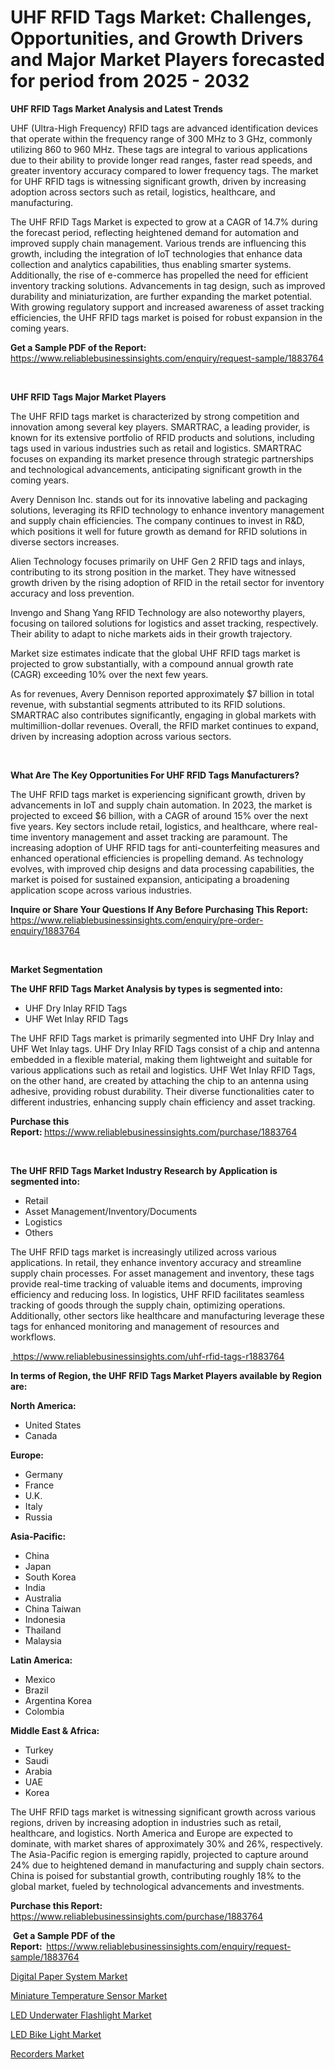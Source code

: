 <p><h1>UHF RFID Tags Market: Challenges, Opportunities, and Growth Drivers and Major Market Players forecasted for period from 2025 - 2032</h1></p><p><strong>UHF RFID Tags Market Analysis and Latest Trends</strong></p>
<p><p>UHF (Ultra-High Frequency) RFID tags are advanced identification devices that operate within the frequency range of 300 MHz to 3 GHz, commonly utilizing 860 to 960 MHz. These tags are integral to various applications due to their ability to provide longer read ranges, faster read speeds, and greater inventory accuracy compared to lower frequency tags. The market for UHF RFID tags is witnessing significant growth, driven by increasing adoption across sectors such as retail, logistics, healthcare, and manufacturing.</p><p>The UHF RFID Tags Market is expected to grow at a CAGR of 14.7% during the forecast period, reflecting heightened demand for automation and improved supply chain management. Various trends are influencing this growth, including the integration of IoT technologies that enhance data collection and analytics capabilities, thus enabling smarter systems. Additionally, the rise of e-commerce has propelled the need for efficient inventory tracking solutions. Advancements in tag design, such as improved durability and miniaturization, are further expanding the market potential. With growing regulatory support and increased awareness of asset tracking efficiencies, the UHF RFID tags market is poised for robust expansion in the coming years.</p></p>
<p><strong>Get a Sample PDF of the Report:&nbsp;</strong> <a href="https://www.reliablebusinessinsights.com/enquiry/request-sample/1883764?utm_campaign=84&utm_medium=2&utm_source=Github&utm_content=ia&utm_term=11022025&utm_id=uhf-rfid-tags">https://www.reliablebusinessinsights.com/enquiry/request-sample/1883764</a></p>
<p>&nbsp;</p>
<p><strong>UHF RFID Tags Major Market Players</strong></p>
<p><p>The UHF RFID tags market is characterized by strong competition and innovation among several key players. SMARTRAC, a leading provider, is known for its extensive portfolio of RFID products and solutions, including tags used in various industries such as retail and logistics. SMARTRAC focuses on expanding its market presence through strategic partnerships and technological advancements, anticipating significant growth in the coming years.</p><p>Avery Dennison Inc. stands out for its innovative labeling and packaging solutions, leveraging its RFID technology to enhance inventory management and supply chain efficiencies. The company continues to invest in R&D, which positions it well for future growth as demand for RFID solutions in diverse sectors increases. </p><p>Alien Technology focuses primarily on UHF Gen 2 RFID tags and inlays, contributing to its strong position in the market. They have witnessed growth driven by the rising adoption of RFID in the retail sector for inventory accuracy and loss prevention. </p><p>Invengo and Shang Yang RFID Technology are also noteworthy players, focusing on tailored solutions for logistics and asset tracking, respectively. Their ability to adapt to niche markets aids in their growth trajectory. </p><p>Market size estimates indicate that the global UHF RFID tags market is projected to grow substantially, with a compound annual growth rate (CAGR) exceeding 10% over the next few years. </p><p>As for revenues, Avery Dennison reported approximately $7 billion in total revenue, with substantial segments attributed to its RFID solutions. SMARTRAC also contributes significantly, engaging in global markets with multimillion-dollar revenues. Overall, the RFID market continues to expand, driven by increasing adoption across various sectors.</p></p>
<p>&nbsp;</p>
<p><strong>What Are The Key Opportunities For UHF RFID Tags Manufacturers?</strong></p>
<p><p>The UHF RFID tags market is experiencing significant growth, driven by advancements in IoT and supply chain automation. In 2023, the market is projected to exceed $6 billion, with a CAGR of around 15% over the next five years. Key sectors include retail, logistics, and healthcare, where real-time inventory management and asset tracking are paramount. The increasing adoption of UHF RFID tags for anti-counterfeiting measures and enhanced operational efficiencies is propelling demand. As technology evolves, with improved chip designs and data processing capabilities, the market is poised for sustained expansion, anticipating a broadening application scope across various industries.</p></p>
<p><strong>Inquire or Share Your Questions If Any Before Purchasing This Report:</strong> <a href="https://www.reliablebusinessinsights.com/enquiry/pre-order-enquiry/1883764?utm_campaign=84&utm_medium=2&utm_source=Github&utm_content=ia&utm_term=11022025&utm_id=uhf-rfid-tags">https://www.reliablebusinessinsights.com/enquiry/pre-order-enquiry/1883764</a></p>
<p>&nbsp;</p>
<p><strong>Market Segmentation</strong></p>
<p><strong>The UHF RFID Tags Market Analysis by types is segmented into:</strong></p>
<p><ul><li>UHF Dry Inlay RFID Tags</li><li>UHF Wet Inlay RFID Tags</li></ul></p>
<p><p>The UHF RFID Tags market is primarily segmented into UHF Dry Inlay and UHF Wet Inlay tags. UHF Dry Inlay RFID Tags consist of a chip and antenna embedded in a flexible material, making them lightweight and suitable for various applications such as retail and logistics. UHF Wet Inlay RFID Tags, on the other hand, are created by attaching the chip to an antenna using adhesive, providing robust durability. Their diverse functionalities cater to different industries, enhancing supply chain efficiency and asset tracking.</p></p>
<p><strong>Purchase this Report:&nbsp;</strong><a href="https://www.reliablebusinessinsights.com/purchase/1883764?utm_campaign=84&utm_medium=2&utm_source=Github&utm_content=ia&utm_term=11022025&utm_id=uhf-rfid-tags">https://www.reliablebusinessinsights.com/purchase/1883764</a></p>
<p>&nbsp;</p>
<p><strong>The UHF RFID Tags Market Industry Research by Application is segmented into:</strong></p>
<p><ul><li>Retail</li><li>Asset Management/Inventory/Documents</li><li>Logistics</li><li>Others</li></ul></p>
<p><p>The UHF RFID tags market is increasingly utilized across various applications. In retail, they enhance inventory accuracy and streamline supply chain processes. For asset management and inventory, these tags provide real-time tracking of valuable items and documents, improving efficiency and reducing loss. In logistics, UHF RFID facilitates seamless tracking of goods through the supply chain, optimizing operations. Additionally, other sectors like healthcare and manufacturing leverage these tags for enhanced monitoring and management of resources and workflows.</p></p>
<p><a href="https://www.reliablebusinessinsights.com/uhf-rfid-tags-r1883764?utm_campaign=84&utm_medium=2&utm_source=Github&utm_content=ia&utm_term=11022025&utm_id=uhf-rfid-tags">&nbsp;https://www.reliablebusinessinsights.com/uhf-rfid-tags-r1883764</a></p>
<p><strong>In terms of Region, the UHF RFID Tags Market Players available by Region are:</strong></p>
<p>
    <p> <strong> North America: </strong>
        <ul>
            <li>United States</li>
            <li>Canada</li>
        </ul>
        </p> 
    <p> <strong> Europe: </strong>
        <ul>
            <li>Germany</li>
            <li>France</li>
            <li>U.K.</li>
            <li>Italy</li>
            <li>Russia</li>
        </ul>
        </p> 
    <p> <strong> Asia-Pacific: </strong>
        <ul>
            <li>China</li>
            <li>Japan</li>
            <li>South Korea</li>
            <li>India</li>
            <li>Australia</li>
            <li>China Taiwan</li>
            <li>Indonesia</li>
            <li>Thailand</li>
            <li>Malaysia</li>
        </ul>
        </p> 
    <p> <strong> Latin America: </strong>
        <ul>
            <li>Mexico</li>
            <li>Brazil</li>
            <li>Argentina Korea</li>
            <li>Colombia</li>
        </ul>
        </p> 
    <p> <strong> Middle East & Africa: </strong>
        <ul>
            <li>Turkey</li>
            <li>Saudi</li>
            <li>Arabia</li>
            <li>UAE</li>
            <li>Korea</li>
        </ul>
    </p>
    </p>
<p><p>The UHF RFID tags market is witnessing significant growth across various regions, driven by increasing adoption in industries such as retail, healthcare, and logistics. North America and Europe are expected to dominate, with market shares of approximately 30% and 26%, respectively. The Asia-Pacific region is emerging rapidly, projected to capture around 24% due to heightened demand in manufacturing and supply chain sectors. China is poised for substantial growth, contributing roughly 18% to the global market, fueled by technological advancements and investments.</p></p>
<p><strong>Purchase this Report: </strong><a href="https://www.reliablebusinessinsights.com/purchase/1883764?utm_campaign=84&utm_medium=2&utm_source=Github&utm_content=ia&utm_term=11022025&utm_id=uhf-rfid-tags">https://www.reliablebusinessinsights.com/purchase/1883764</a></p>
<p>&nbsp;<strong>Get a Sample PDF of the Report:&nbsp;&nbsp;</strong><a href="https://www.reliablebusinessinsights.com/enquiry/request-sample/1883764?utm_campaign=84&utm_medium=2&utm_source=Github&utm_content=ia&utm_term=11022025&utm_id=uhf-rfid-tags">https://www.reliablebusinessinsights.com/enquiry/request-sample/1883764</a></p>
<p><strong></strong></p>
<p><p><a href="https://github.com/gyenesephacy/Market-Research-Report-List-1/blob/main/digital-paper-system-market.md?utm_campaign=84&utm_medium=2&utm_source=Github&utm_content=ia&utm_term=11022025&utm_id=uhf-rfid-tags">Digital Paper System Market</a></p><p><a href="https://github.com/mondoydjem/Market-Research-Report-List-1/blob/main/miniature-temperature-sensor-market.md?utm_campaign=84&utm_medium=2&utm_source=Github&utm_content=ia&utm_term=11022025&utm_id=uhf-rfid-tags">Miniature Temperature Sensor Market</a></p><p><a href="https://github.com/fatumobinnu/Market-Research-Report-List-1/blob/main/led-underwater-flashlight-market.md?utm_campaign=84&utm_medium=2&utm_source=Github&utm_content=ia&utm_term=11022025&utm_id=uhf-rfid-tags">LED Underwater Flashlight Market</a></p><p><a href="https://github.com/tsininazzy/Market-Research-Report-List-1/blob/main/led-bike-light-market.md?utm_campaign=84&utm_medium=2&utm_source=Github&utm_content=ia&utm_term=11022025&utm_id=uhf-rfid-tags">LED Bike Light Market</a></p><p><a href="https://github.com/kaddahblejc/Market-Research-Report-List-1/blob/main/recorders-market.md?utm_campaign=84&utm_medium=2&utm_source=Github&utm_content=ia&utm_term=11022025&utm_id=uhf-rfid-tags">Recorders Market</a></p></p>